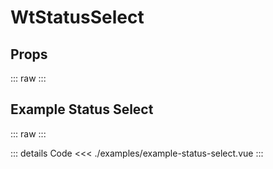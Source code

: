 <script setup>
import Docs from './wt-status-select-docs.vue';
import ExampleStatusSelect from './examples/example-status-select.vue';
</script>

# WtStatusSelect

## Props
::: raw
<Docs/>
:::

## Example Status Select
::: raw
<ExampleStatusSelect/>
:::

::: details Code
<<< ./examples/example-status-select.vue
:::
